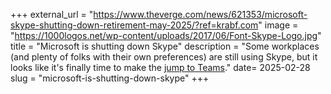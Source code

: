 +++
external_url = "https://www.theverge.com/news/621353/microsoft-skype-shutting-down-retirement-may-2025/?ref=krabf.com"
image = "https://1000logos.net/wp-content/uploads/2017/06/Font-Skype-Logo.jpg"
title = "Microsoft is shutting down Skype"
description = "Some workplaces (and plenty of folks with their own preferences) are still using Skype, but it looks like it's finally time to make the [jump to Teams](https://support.microsoft.com/en-us/office/moving-from-skype-to-microsoft-teams-free-3c0caa26-d9db-4179-bcb3-930ae2c87570)."
date= 2025-02-28
slug = "microsoft-is-shutting-down-skype"
+++